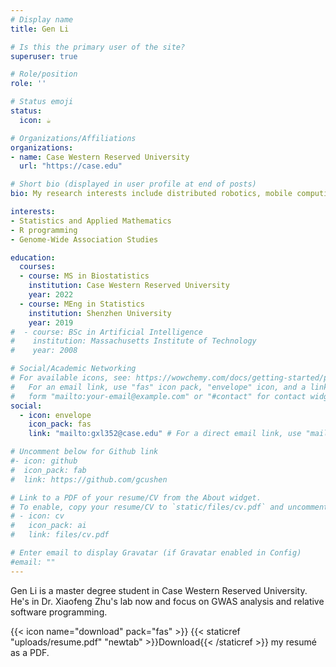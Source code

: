 ```yaml
---
# Display name
title: Gen Li

# Is this the primary user of the site?
superuser: true

# Role/position
role: ''

# Status emoji
status:
  icon: ☕️

# Organizations/Affiliations
organizations:
- name: Case Western Reserved University 
  url: "https://case.edu"

# Short bio (displayed in user profile at end of posts)
bio: My research interests include distributed robotics, mobile computing and programmable matter.

interests:
- Statistics and Applied Mathematics
- R programming
- Genome-Wide Association Studies

education:
  courses:
  - course: MS in Biostatistics
    institution: Case Western Reserved University
    year: 2022
  - course: MEng in Statistics
    institution: Shenzhen University
    year: 2019
#  - course: BSc in Artificial Intelligence
#    institution: Massachusetts Institute of Technology
#    year: 2008

# Social/Academic Networking
# For available icons, see: https://wowchemy.com/docs/getting-started/page-builder/#icons
#   For an email link, use "fas" icon pack, "envelope" icon, and a link in the
#   form "mailto:your-email@example.com" or "#contact" for contact widget.
social:
  - icon: envelope
    icon_pack: fas
    link: "mailto:gxl352@case.edu" # For a direct email link, use "mailto:test@example.org".

# Uncomment below for Github link
#- icon: github
#  icon_pack: fab
#  link: https://github.com/gcushen

# Link to a PDF of your resume/CV from the About widget.
# To enable, copy your resume/CV to `static/files/cv.pdf` and uncomment the lines below.
# - icon: cv
#   icon_pack: ai
#   link: files/cv.pdf

# Enter email to display Gravatar (if Gravatar enabled in Config)
#email: ""
---
```



Gen Li is a master degree student in Case Western Reserved University. He's in Dr. Xiaofeng Zhu's lab now and focus on GWAS analysis and relative software programming.

{{< icon name="download" pack="fas" >}} {{< staticref "uploads/resume.pdf" "newtab" >}}Download{{< /staticref >}} my resumé as a PDF.
